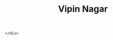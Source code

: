<!DOCTYPE html>
<html lang="en">
<head>
    <meta charset="UTF-8">
    <meta name="viewport" content="width=device-width, initial-scale=1.0">
   
</head>
<body>
    <div>
        <header>
            <h1>Vipin Nagar</h1>
        </header>
       
    </div>
</body>
</html>
